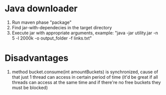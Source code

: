 # Java downloader

1. Run maven phase "package"
2. Find jar-with-dependecies in the target directory
3. Execute jar with appropriate arguments, example: "java -jar utility.jar -n 5 -l 2000k -o output_folder -f links.txt"

# Disadvantages

1. method bucket.consume(int amountBuckets) is synchronized, cause of that just 1 thread can access in certain period of time (it'd be great if all threads can access at the same time and if there're no free buckets they must be blocked)
